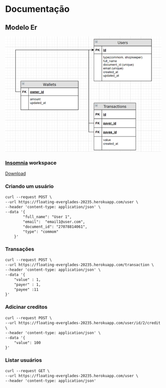 # Documentação


## Modelo Er


![Database](https://github.com/flaviozantut/current-account/raw/master/docs/database.png)


### [Insomnia](https://insomnia.rest/download) workspace

[Download](Insomnia.json)





### Criando um usuário 

    curl --request POST \
    --url https://floating-everglades-20235.herokuapp.com/user \
    --header 'content-type: application/json' \
    --data '{
            "full_name": "User 1",
            "email":  "email1@user.com",
            "document_id": "27078814061",
            "type": "commom"
        }'



### Transações

    curl --request POST \
    --url https://floating-everglades-20235.herokuapp.com/transaction \
    --header 'content-type: application/json' \
    --data '{
        "value" : 1,
        "payer" : 1,
        "payee" :11
    }'



### Adicinar creditos

    curl --request POST \
    --url https://floating-everglades-20235.herokuapp.com/user/id/2/credit \
    --header 'content-type: application/json' \
    --data '{
        "value": 100
    }'



### Listar usuários

    curl --request GET \
    --url https://floating-everglades-20235.herokuapp.com/user \
    --header 'content-type: application/json'